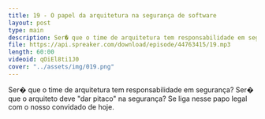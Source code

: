 ```yaml
---
title: 19 - O papel da arquitetura na segurança de software
layout: post
type: main
description: Ser� que o time de arquitetura tem responsabilidade em segurança? Ser� que o arquiteto deve "dar pitaco" na segurança? Se liga nesse papo legal com o nosso convidado de hoje.
file: https://api.spreaker.com/download/episode/44763415/19.mp3
length: 60:00
videoid: qOiEl8ti1J0
cover: "../assets/img/019.png"
---
```


Ser� que o time de arquitetura tem responsabilidade em segurança? Ser� que o arquiteto deve "dar pitaco" na segurança? Se liga nesse papo legal com o nosso convidado de hoje.